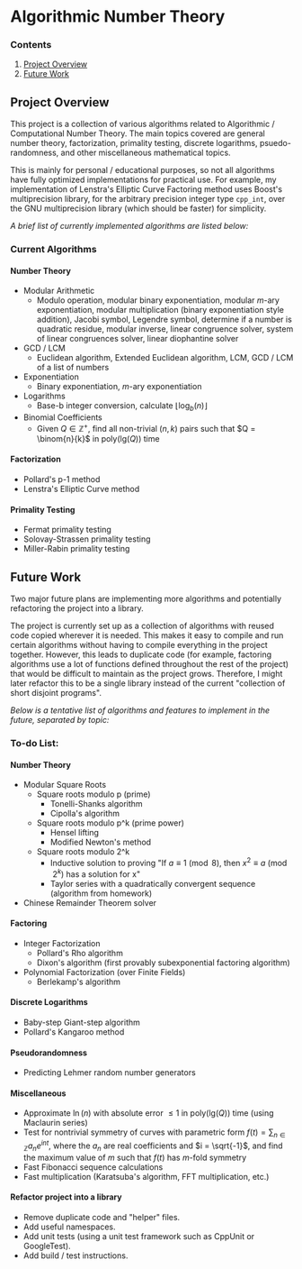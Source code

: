 # Algorithmic Number Theory

### Contents
1. [Project Overview](#project-overview)
2. [Future Work](#future-work)

## Project Overview
This project is a collection of various algorithms related to Algorithmic / Computational Number Theory. The main topics covered are general number theory, factorization, primality testing, discrete logarithms, psuedo-randomness, and other miscellaneous mathematical topics. 

This is mainly for personal / educational purposes, so not all algorithms have fully optimized implementations for practical use. For example, my implementation of Lenstra's Elliptic Curve Factoring method uses Boost's multiprecision library, for the arbitrary precision integer type `cpp_int`, over the GNU multiprecision library (which should be faster) for simplicity. 

*A brief list of currently implemented algorithms are listed below:*

### Current Algorithms
#### Number Theory
- Modular Arithmetic
	- Modulo operation, modular binary exponentiation, modular $m$-ary exponentiation, modular multiplication (binary exponentiation style addition), Jacobi symbol, Legendre symbol, determine if a number is quadratic residue, modular inverse, linear congruence solver, system of linear congruences solver, linear diophantine solver
- GCD / LCM
	- Euclidean algorithm, Extended Euclidean algorithm, LCM, GCD / LCM of a list of numbers
- Exponentiation
	- Binary exponentiation, $m$-ary exponentiation
- Logarithms
	- Base-b integer conversion, calculate $\lfloor\log_b(n)\rfloor$
- Binomial Coefficients
	- Given $Q \in \mathbb{Z}^+$, find all non-trivial $(n, k)$ pairs such that $Q = \binom{n}{k}$ in $\text{poly}(\text{lg}(Q))$ time

#### Factorization
- Pollard's p-1 method
- Lenstra's Elliptic Curve method

#### Primality Testing
- Fermat primality testing
- Solovay-Strassen primality testing
- Miller-Rabin primality testing

## Future Work
Two major future plans are implementing more algorithms and potentially refactoring the project into a library. 

The project is currently set up as a collection of algorithms with reused code copied wherever it is needed. This makes it easy to compile and run certain algorithms without having to compile everything in the project together. However, this leads to duplicate code (for example, factoring algorithms use a lot of functions defined throughout the rest of the project) that would be difficult to maintain as the project grows. Therefore, I might later refactor this to be a single library instead of the current "collection of short disjoint programs".

*Below is a tentative list of algorithms and features to implement in the future, separated by topic:*

### To-do List:
#### Number Theory
- Modular Square Roots
	- Square roots modulo p (prime)
		- Tonelli-Shanks algorithm
		- Cipolla's algorithm
	- Square roots modulo p^k (prime power)
		- Hensel lifting
		- Modified Newton's method
	- Square roots modulo 2^k
		- Inductive solution to proving "If $a \equiv 1 \pmod{8}$, then $x^2 \equiv a \pmod{2^k}$ has a solution for x"
		- Taylor series with a quadratically convergent sequence (algorithm from homework)
- Chinese Remainder Theorem solver

#### Factoring
- Integer Factorization
	- Pollard's Rho algorithm
	- Dixon's algorithm (first provably subexponential factoring algorithm)
- Polynomial Factorization (over Finite Fields)
	- Berlekamp's algorithm

#### Discrete Logarithms
- Baby-step Giant-step algorithm
- Pollard's Kangaroo method

#### Pseudorandomness
- Predicting Lehmer random number generators

#### Miscellaneous
- Approximate $\ln(n)$ with absolute error $\le 1$ in $\text{poly}(\text{lg}(Q))$ time (using Maclaurin series)
- Test for nontrivial symmetry of curves with parametric form $f(t) = \displaystyle \sum_{n \in \mathbb{Z}} a_ne^{int}$, where the $a_n$ are real coefficients and $i = \sqrt{-1}$, and find the maximum value of $m$ such that $f(t)$ has $m$-fold symmetry
- Fast Fibonacci sequence calculations
- Fast multiplication (Karatsuba's algorithm, FFT multiplication, etc.)

#### Refactor project into a library
- Remove duplicate code and "helper" files. 
- Add useful namespaces.
- Add unit tests (using a unit test framework such as CppUnit or GoogleTest).
- Add build / test instructions.
